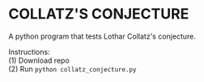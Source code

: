 # COLLATZ'S CONJECTURE

A python program that tests Lothar Collatz's conjecture.

Instructions:<br/>
(1) Download repo<br/>
(2) Run `python collatz_conjecture.py`
